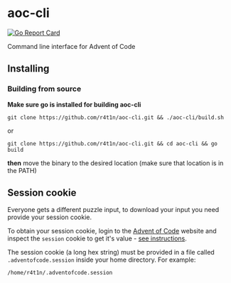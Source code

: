 # aoc-cli

[![Go Report Card](https://goreportcard.com/badge/github.com/r4t1n/aoc-cli)](https://goreportcard.com/report/github.com/r4t1n/aoc-cli)

Command line interface for Advent of Code

## Installing

### Building from source

**Make sure go is installed for building aoc-cli**

```
git clone https://github.com/r4t1n/aoc-cli.git && ./aoc-cli/build.sh
```

or

```
git clone https://github.com/r4t1n/aoc-cli.git && cd aoc-cli && go build
```

**then** move the binary to the desired location (make sure that location is in the PATH)

## Session cookie

Everyone gets a different puzzle input, to download your input you need provide your session cookie.

To obtain your session cookie, login to the [Advent of Code](https://adventofcode.com) website and inspect the `session` cookie to get it's value - [see instructions](https://www.cookieyes.com/blog/how-to-check-cookies-on-your-website-manually).

The session cookie (a long hex string) must be provided in a file called `.adventofcode.session` inside your home directory. For example:

`/home/r4t1n/.adventofcode.session`